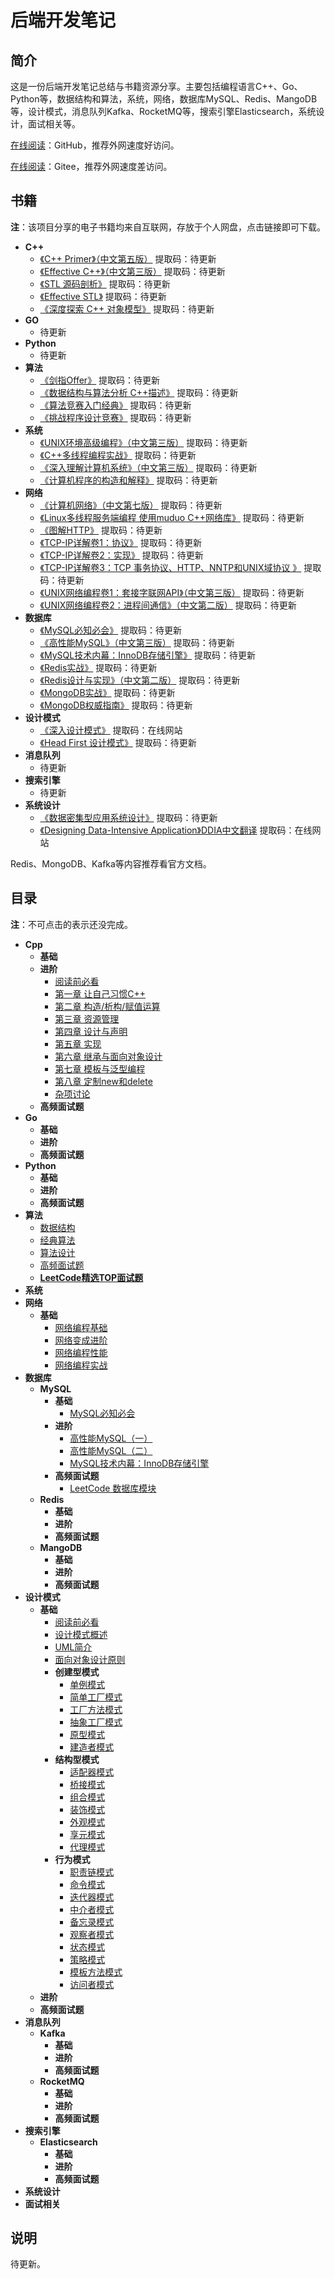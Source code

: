 # 后端开发笔记

## 简介

这是一份后端开发笔记总结与书籍资源分享。主要包括编程语言C++、Go、Python等，数据结构和算法，系统，网络，数据库MySQL、Redis、MangoDB等，设计模式，消息队列Kafka、RocketMQ等，搜索引擎Elasticsearch，系统设计，面试相关等。

[在线阅读](https://backendnote.parzulpan.cn)：GitHub，推荐外网速度好访问。

[在线阅读](https://cn.backend.parzulpan.cn)：Gitee，推荐外网速度差访问。

## 书籍

**注**：该项目分享的电子书籍均来自互联网，存放于个人网盘，点击链接即可下载。

* **C++**
  * [《C++ Primer》（中文第五版）](.) 提取码：待更新
  * [《Effective C++》（中文第三版）](.) 提取码：待更新
  * [《STL 源码剖析》](.) 提取码：待更新
  * [《Effective STL》](.) 提取码：待更新
  * [《深度探索 C++ 对象模型》](.) 提取码：待更新
* **GO**
  * 待更新
* **Python**
  * 待更新
* **算法**
  * [《剑指Offer》](.) 提取码：待更新
  * [《数据结构与算法分析 C++描述》](.) 提取码：待更新
  * [《算法竞赛入门经典》](.) 提取码：待更新
  * [《挑战程序设计竞赛》](.) 提取码：待更新
* **系统**
  * [《UNIX环境高级编程》（中文第三版）](.) 提取码：待更新
  * [《C++多线程编程实战》](.) 提取码：待更新
  * [《深入理解计算机系统》（中文第三版）](.) 提取码：待更新
  * [《计算机程序的构造和解释》](.) 提取码：待更新
* **网络**
  * [《计算机网络》（中文第七版）](.) 提取码：待更新
  * [《Linux多线程服务端编程 使用muduo C++网络库》](.) 提取码：待更新
  * [《图解HTTP》](.) 提取码：待更新
  * [《TCP-IP详解卷1：协议》](.) 提取码：待更新
  * [《TCP-IP详解卷2：实现》](.) 提取码：待更新
  * [《TCP-IP详解卷3：TCP 事务协议、HTTP、NNTP和UNIX域协议 》](.) 提取码：待更新
  * [《UNIX网络编程卷1：套接字联网API》（中文第三版）](.) 提取码：待更新
  * [《UNIX网络编程卷2：进程间通信》（中文第二版）](.) 提取码：待更新
* **数据库**
  * [《MySQL必知必会》](.) 提取码：待更新
  * [《高性能MySQL》（中文第三版）](.) 提取码：待更新
  * [《MySQL技术内幕：InnoDB存储引擎》](.) 提取码：待更新
  * [《Redis实战》](.) 提取码：待更新
  * [《Redis设计与实现》（中文第二版）](.) 提取码：待更新
  * [《MongoDB实战》](.) 提取码：待更新
  * [《MongoDB权威指南》](.) 提取码：待更新
* **设计模式**
  * [《深入设计模式》](https://refactoringguru.cn/design-patterns) 提取码：在线网站
  * [《Head First 设计模式》](.) 提取码：待更新
* **消息队列**
  * 待更新
* **搜索引擎**
  * 待更新
* **系统设计**
  * [《数据密集型应用系统设计》](.) 提取码：待更新
  * [《Designing Data-Intensive Application》DDIA中文翻译](https://github.com/Vonng/ddia) 提取码：在线网站

Redis、MongoDB、Kafka等内容推荐看官方文档。

## 目录

**注**：不可点击的表示还没完成。

* **Cpp**
  * **基础**
  * **进阶**
    * [阅读前必看](/Cpp/EffectiveC++.md)
    * [第一章 让自己习惯C++](/Cpp/EffectiveC++/ch01/ch01.md)
    * [第二章 构造/析构/赋值运算](/Cpp/EffectiveC++/ch02/ch02.md)
    * [第三章 资源管理](/Cpp/EffectiveC++/ch03/ch03.md)
    * [第四章 设计与声明](/Cpp/EffectiveC++/ch04/ch04.md)
    * [第五章 实现](/Cpp/EffectiveC++/ch05/ch05.md)
    * [第六章 继承与面向对象设计](/Cpp/EffectiveC++/ch06/ch06.md)
    * [第七章 模板与泛型编程](/Cpp/EffectiveC++/ch07/ch07.md)
    * [第八章 定制new和delete](/Cpp/EffectiveC++/ch08/ch08.md)
    * [杂项讨论](/Cpp/EffectiveC++/ch09/ch09.md)
  * **高频面试题**
* **Go**
  * **基础**
  * **进阶**
  * **高频面试题**
* **Python**
  * **基础**
  * **进阶**
  * **高频面试题**
* **算法**
  * [数据结构](/DSA/DataStructure.md)
  * [经典算法](/DSA/ClassicalAlgorithm.md)
  * [算法设计](/DSA/AlgorithmDesign.md)
  * [高频面试题](/DSA/Interview.md)
  * **[LeetCode精选TOP面试题](/DSA/LeetCodeTop.md)**
* **系统**
* **网络**
  * **基础**
    * [网络编程基础](/Network/网络编程基础.md)
    * [网络变成进阶](/Network/网络变成进阶.md)
    * [网络编程性能](/Network/网络编程性能.md)
    * [网络编程实战](/Network/网络编程实战.md)
* **数据库**
  * **MySQL**
    * **基础**
      * [MySQL必知必会](DB/MySQL/MySQL必知必会.md)
    * **进阶**
      * [高性能MySQL（一）](/DB/MySQL/高性能MySQL（一）.md)
      * [高性能MySQL（二）](/DB/MySQL/高性能MySQL（二）.md)
      * [MySQL技术内幕：InnoDB存储引擎](/DB/MySQL/MySQL技术内幕：InnoDB存储引擎.md)
    * **高频面试题**
      * [LeetCode 数据库模块](/DB/MySQL/LeetCode.md)
  * **Redis**
    * **基础**
    * **进阶**
    * **高频面试题**
  * **MangoDB**
    * **基础**
    * **进阶**
    * **高频面试题**
* **设计模式**
  * **基础**
    * [阅读前必看](/DesignPatterns/README.md)
    * [设计模式概述](/DesignPatterns/Overview.md)
    * [UML简介](/DesignPatterns/UML/UML.md)
    * [面向对象设计原则](/DesignPatterns/OOP/OOP.md)
    * **创建型模式**
      * [单例模式](/DesignPatterns/Singleton/Singleton.md)
      * [简单工厂模式](/DesignPatterns/SimpleFactory/SimpleFactory.md)
      * [工厂方法模式](/DesignPatterns/FactoryMethod/FactoryMethod.md)
      * [抽象工厂模式](/DesignPatterns/AbstractFactory/AbstractFactory.md)
      * [原型模式](/DesignPatterns/PrototypePattern/PrototypePattern.md)
      * [建造者模式](/DesignPatterns/BuilderPattern/BuilderPattern.md)
    * **结构型模式**
      * [适配器模式](/DesignPatterns/AdapterPattern/AdapterPattern.md)
      * [桥接模式](/DesignPatterns/BridgePattern/BridgePattern.md)
      * [组合模式](/DesignPatterns/CompositePattern/CompositePattern.md)
      * [装饰模式](/DesignPatterns/WrapperPattern/WrapperPattern.md)
      * [外观模式](/DesignPatterns/FacadePattern/FacadePattern.md)
      * [享元模式](/DesignPatterns/FlyweightPattern/FlyweightPattern.md)
      * [代理模式](/DesignPatterns/ProxyPattern/ProxyPattern.md)
    * **行为模式**
      * [职责链模式](/DesignPatterns/ChainOfResponsibility/ChainOfResponsibility.md)
      * [命令模式](/DesignPatterns/CommandPattern/CommandPattern.md)
      * [迭代器模式](/DesignPatterns/IteratorPattern/IteratorPattern.md)
      * [中介者模式](/DesignPatterns/MediatorPattern/MediatorPattern.md)
      * [备忘录模式](/DesignPatterns/MementoPattern/MementoPattern.md)
      * [观察者模式](/DesignPatterns/ObserverPattern/ObserverPattern.md)
      * [状态模式](/DesignPatterns/StatePattern/StatePattern.md)
      * [策略模式](/DesignPatterns/Strategy/Strategy.md)
      * [模板方法模式](/DesignPatterns/TemplateMethod/TemplateMethod.md)
      * [访问者模式](/DesignPatterns/VisitorPattern/VisitorPattern.md)
  * **进阶**
  * **高频面试题**
* **消息队列**
  * **Kafka**
    * **基础**
    * **进阶**
    * **高频面试题**
  * **RocketMQ**
    * **基础**
    * **进阶**
    * **高频面试题**
* **搜索引擎**
  * **Elasticsearch**
    * **基础**
    * **进阶**
    * **高频面试题**
* **系统设计**
* **面试相关**

## 说明

待更新。